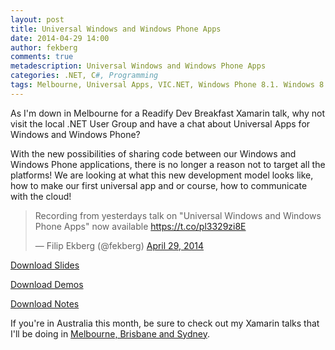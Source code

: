 ```yaml
---
layout: post
title: Universal Windows and Windows Phone Apps
date: 2014-04-29 14:00
author: fekberg
comments: true
metadescription: Universal Windows and Windows Phone Apps
categories: .NET, C#, Programming
tags: Melbourne, Universal Apps, VIC.NET, Windows Phone 8.1. Windows 8.1
---
```

As I'm down in Melbourne for a Readify Dev Breakfast Xamarin talk, why not visit the local .NET User Group and have a chat about Universal Apps for Windows and Windows Phone?

With the new possibilities of sharing code between our Windows and Windows Phone applications, there is no longer a reason not to target all the platforms! We are looking at what this new development model looks like, how to make our first universal app and or course, how to communicate with the cloud!<!--excerpt-->

<blockquote class="twitter-tweet" lang="en"><p>Recording from yesterdays talk on &quot;Universal Windows and Windows Phone Apps&quot; now available <a href="https://t.co/pl3329zi8E">https://t.co/pl3329zi8E</a></p>&mdash; Filip Ekberg (@fekberg) <a href="https://twitter.com/fekberg/statuses/460958920316424192">April 29, 2014</a></blockquote>
<script async src="//platform.twitter.com/widgets.js" charset="utf-8"></script>

<a href=" http://1drv.ms/1fLdg17" target="_blank">Download Slides</a>

<a href="http://cdn.filipekberg.se/fekberg-blog/wp-content/uploads/2014/04/Universal_Apps_Demos_Filip-Ekberg.zip" target="_blank">Download Demos</a>

<a href="http://cdn.filipekberg.se/fekberg-blog/wp-content/uploads/2014/04/Universal_Apps_Notes_Filip-Ekberg.docx" target="_blank">Download Notes</a>

If you're in Australia this month, be sure to check out my Xamarin talks that I'll be doing in <a href="http://www.filipekberg.se/2014/04/04/cross-platform-development-using-c-and-xamarin-studio-australia-tour/" target="_blank">Melbourne, Brisbane and Sydney</a>.
